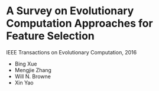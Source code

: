 # A Survey on Evolutionary Computation Approaches for Feature Selection

IEEE Transactions on Evolutionary Computation, 2016

- Bing Xue
- Mengjie Zhang
- Will N. Browne
- Xin Yao